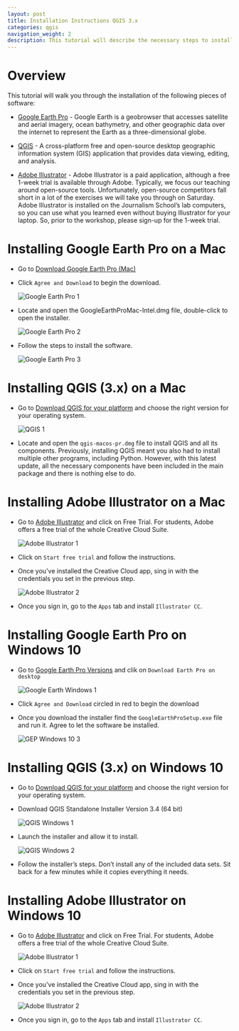 ```yaml
---
layout: post
title: Installation Instructions QGIS 3.x
categories: qgis
navigation_weight: 2
description: This tutorial will describe the necessary steps to install the software used in the tutorials that follow, as well as throughout the various Points Unknown courses.
---
```

# Overview
This tutorial will walk you through the installation of the following pieces of software:

* [Google Earth Pro](https://www.google.com/earth/) - Google Earth is a geobrowser that accesses satellite and aerial imagery, ocean bathymetry, and other geographic data over the internet to represent the Earth as a three-dimensional globe.

* [QGIS](https://qgis.org/en/site/index.html) - A cross-platform free and open-source desktop geographic information system (GIS) application that provides data viewing, editing, and analysis.

* [Adobe Illustrator](https://www.adobe.com/products/illustrator.html) - Adobe Illustrator is a paid application, although a free 1-week trial is available through Adobe. Typically, we focus our teaching around open-source tools. Unfortunately, open-source competitors fall short in a lot of the exercises we will take you through on Saturday. Adobe Illustrator is installed on the Journalism School’s lab computers, so you can use what you learned even without buying Illustrator for your laptop. So, prior to the workshop, please sign-up for the 1-week trial.

# Installing Google Earth Pro on a Mac

* Go to [Download Google Earth Pro (Mac)](https://www.google.com/earth/download/gep/agree.html)

* Click `Agree and Download` to begin the download.

    ![Google Earth Pro 1](/assets/tutorial_images/00_Installation/GoogleEarth_01.png)

* Locate and open the GoogleEarthProMac-Intel.dmg file, double-click to open the installer.

    ![Google Earth Pro 2](/assets/tutorial_images/00_Installation/GoogleEarth_02.png)

* Follow the steps to install the software.

    ![Google Earth Pro 3](/assets/tutorial_images/00_Installation/GoogleEarth_03.png)

# Installing QGIS (3.x) on a Mac

* Go to [Download QGIS for your platform](https://qgis.org/en/site/forusers/download.html) and choose the right version for your operating system.  

    ![QGIS 1](/assets/tutorial_images/00_Installation/QGIS_01.png)

* Locate and open the `qgis-macos-pr.dmg` file to install QGIS and all its components. Previously, installing QGIS meant you also had to install multiple other programs, including Python. However, with this latest update, all the necessary components have been included in the main package and there is nothing else to do.

# Installing Adobe Illustrator on a Mac

* Go to [Adobe Illustrator](https://www.adobe.com/products/illustrator.html) and click on Free Trial. For students, Adobe offers a free trial of the whole Creative Cloud Suite.

    ![Adobe Illustrator 1](/assets/tutorial_images/00_Installation/AdobeIllustrator_01.png)

* Click on `Start free trial` and follow the instructions.
    
* Once you've installed the Creative Cloud app, sing in with the credentials you set in the previous step.
    
    ![Adobe Illustrator 2](/assets/tutorial_images/00_Installation/AdobeIllustrator_02.png)

* Once you sign in, go to the `Apps` tab and install `Illustrator CC`.
    

# Installing Google Earth Pro on Windows 10

* Go to [Google Earth Pro Versions](https://www.google.com/earth/versions/) and clik on `Download Earth Pro on desktop`
    
    ![Google Earth Windows 1](/assets/tutorial_images/00_Installation/GoogleEarthWindows_01.png)

* Click `Agree and Download` circled in red to begin the download  

* Once you download the installer find the `GoogleEarthProSetup.exe` file and run it. Agree to let the software be installed.
    
    ![GEP Windows 10 3](http://i.imgur.com/ymXTgE7.png)

# Installing QGIS (3.x) on Windows 10

* Go to [Download QGIS for your platform](https://qgis.org/en/site/forusers/download.html) and choose the right version for your operating system.  
    
* Download QGIS Standalone Installer Version 3.4 (64 bit)
    
    ![QGIS Windows 1](/assets/tutorial_images/00_Installation/QGIS_Windows_01.png)

* Launch the installer and allow it to install.
    
    ![QGIS Windows 2](/assets/tutorial_images/00_Installation/QGIS_Windows_02.png)

* Follow the installer’s steps. Don’t install any of the included data sets. Sit back for a few minutes while it copies everything it needs.
    

# Installing Adobe Illustrator on Windows 10

* Go to [Adobe Illustrator](https://www.adobe.com/products/illustrator.html) and click on Free Trial. For students, Adobe offers a free trial of the whole Creative Cloud Suite.
    
    ![Adobe Illustrator 1](/assets/tutorial_images/00_Installation/AdobeIllustrator_01.png)

* Click on `Start free trial` and follow the instructions.
    
* Once you've installed the Creative Cloud app, sing in with the credentials you set in the previous step.
    
    ![Adobe Illustrator 2](/assets/tutorial_images/00_Installation/AdobeIllustrator_02.png)

* Once you sign in, go to the `Apps` tab and install `Illustrator CC`.